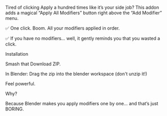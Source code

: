 Tired of clicking Apply a hundred times like it’s your side job?
This addon adds a magical “Apply All Modifiers” button right above the “Add Modifier” menu.

✅ One click. Boom. All your modifiers applied in order.

✅ If you have no modifiers… well, it gently reminds you that you wasted a click.


Installation

Smash that Download ZIP.

In Blender: Drag the zip into the blender workspace (don't unzip it!)

Feel powerful.

Why?

Because Blender makes you apply modifiers one by one… and that’s just BORING.
